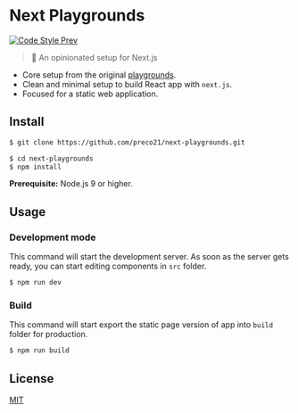 # Next Playgrounds

[![Code Style Prev](https://img.shields.io/badge/code%20style-prev-32c8fc.svg)](https://github.com/preco21/eslint-config-prev)

> :rocket: An opinionated setup for Next.js

* Core setup from the original [playgrounds](https://github.com/preco21/playgrounds).
* Clean and minimal setup to build React app with `next.js`.
* Focused for a static web application.

## Install

```bash
$ git clone https://github.com/preco21/next-playgrounds.git

$ cd next-playgrounds
$ npm install
```

**Prerequisite:** Node.js 9 or higher.

## Usage

### Development mode

This command will start the development server. As soon as the server gets ready, you can start editing components in `src` folder.

```bash
$ npm run dev
```

### Build

This command will start export the static page version of app into `build` folder for production.

```bash
$ npm run build
```

## License

[MIT](https://preco.mit-license.org/)
